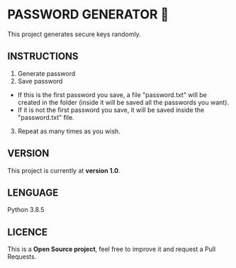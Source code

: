 # PASSWORD GENERATOR 🔐
This project generates secure keys randomly.

## INSTRUCTIONS
1. Generate password
2. Save password
- If this is the first password you save, a file "password.txt" will be created in the folder (inside it will be saved all the passwords you want).
- If it is not the first password you save, it will be saved inside the "password.txt" file.
3. Repeat as many times as you wish.

## VERSION
This project is currently at **version 1.0**.

## LENGUAGE
Python 3.8.5

## LICENCE
This is a **Open Source project**, feel free to improve it and request a Pull Requests.